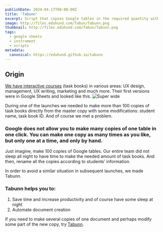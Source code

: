 ```yaml
---
publishDate: 2024-04-17T00:00:00Z
title: 'Tabunn'
excerpt: Script that copies Google tables in the required quantity with the necessary modifications (names, numbering, username, etc.).
image: http://files.eduhund.com/Tabun/Tabunn.png
thumbnail: http://files.eduhund.com/Tabun/Tabunn.png
tags:
  - google sheets
  - instrument
  - scripts
metadata:
  canonical: https://eduhund.github.io/tabunn
---
```


## Origin 
[We have interactive courses](https://eduhund.gumroad.com/l/bosses?_gl=1*19igkme*_ga*MjA0NjQzODgwMS4xNzEyMjk5MjUw*_ga_6LJN6D94N6*MTcxMzM0MTk2Mi40LjEuMTcxMzM0MzU5OS4wLjAuMA)  (task books) in various areas: UX design, management, UX writing, marketing and much more. Their first versions were in Google Sheets and looked like this.
![Super wide](http://files.eduhund.com/Tabun/tables.png) 

During one of the launches we needed to make more than 100 copies of task books directly from the master copy with some modifications: student name, task book ID. And of course we met a problem. 

### Google does not allow you to make many copies of one table in one click. You can make one copy as many times as you like, but only one at a time, and only by hand. 

Just imagine, make 100 copies of Google tables. Our entire team did not sleep all night to have time to make the needed amount of task books. And then, rename all the copies according to students’ information. 

In order to avoid a similar situation in subsequent launches, we made Tabunn. 

### Tabunn helps you to:
1. Save time and increase productivity and of course have some sleep at night
2. Automate document creation 

If you need to make several copies of one document and perhaps modify some part of the new copy, try [Tabunn](https://docs.google.com/document/d/1_e9qs5t4b_tw3eMTnyjpJznweuWR5PqHsI96moa6N8I/edit). 

